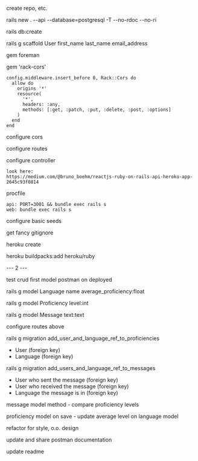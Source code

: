 create repo, etc.

rails new . --api --database=postgresql -T --no-rdoc --no-ri

rails db:create

rails g scaffold User first_name last_name email_address

gem foreman

gem 'rack-cors'
```
config.middleware.insert_before 0, Rack::Cors do
  allow do
    origins '*'
    resource(
      '*',
      headers: :any,
      methods: [:get, :patch, :put, :delete, :post, :options]
    )
  end
end
```

configure cors

configure routes

configure controller

	look here: 
	https://medium.com/@bruno_boehm/reactjs-ruby-on-rails-api-heroku-app-2645c93f0814

procfile
```
api: PORT=3001 && bundle exec rails s
web: bundle exec rails s
```

configure basic seeds

get fancy gitignore

heroku create

heroku buildpacks:add heroku/ruby

 --- 2 --- 

test crud first model postman on deployed

rails g model Language name average_proficiency:float

rails g model Proficiency level:int

rails g model Message text:text

configure routes above

rails g migration add_user_and_language_ref_to_proficiencies
 - User (foreign key)
 - Language (foreign key)

rails g migration add_users_and_language_ref_to_messages
 - User who sent the message (foreign key)
 - User who received the message (foreign key)
 - Language the message is in (foreign key)

message model method - compare proficiency levels

proficiency model on save - update average level on language model

refactor for style, o.o. design

update and share postman documentation

update readme

